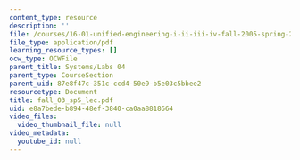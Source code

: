 ```yaml
---
content_type: resource
description: ''
file: /courses/16-01-unified-engineering-i-ii-iii-iv-fall-2005-spring-2006/e8a7bedeb89448ef3840ca0aa8818664_fall_03_sp5_lec.pdf
file_type: application/pdf
learning_resource_types: []
ocw_type: OCWFile
parent_title: Systems/Labs 04
parent_type: CourseSection
parent_uid: 87e8f47c-351c-ccd4-50e9-b5e03c5bbee2
resourcetype: Document
title: fall_03_sp5_lec.pdf
uid: e8a7bede-b894-48ef-3840-ca0aa8818664
video_files:
  video_thumbnail_file: null
video_metadata:
  youtube_id: null
---
```

